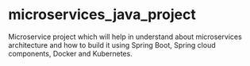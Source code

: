 # microservices_java_project
Microservice project which will help in understand about microservices architecture and how to build it using Spring Boot, Spring cloud components, Docker and Kubernetes.
